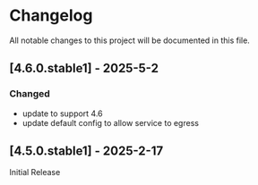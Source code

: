 # Changelog

All notable changes to this project will be documented in this file.


## [4.6.0.stable1] - 2025-5-2

### Changed

- update to support 4.6
- update default config to allow service to egress

## [4.5.0.stable1] - 2025-2-17

Initial Release
